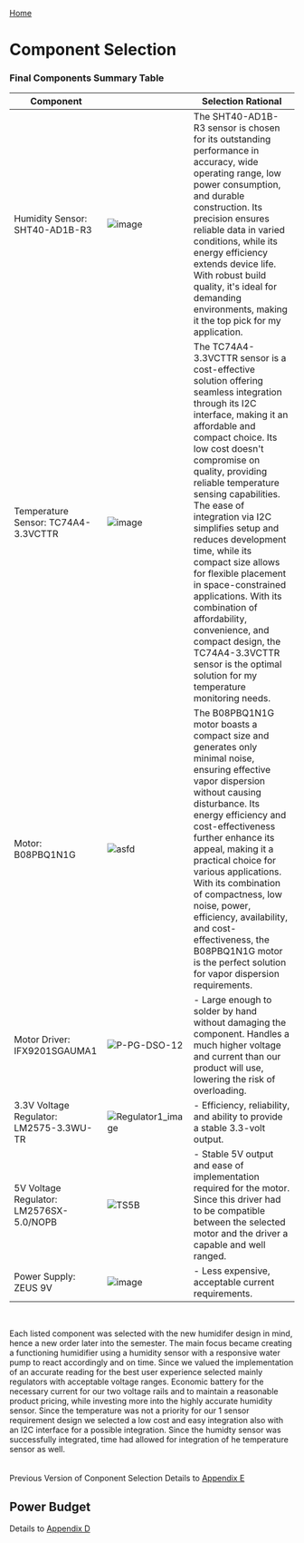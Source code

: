[Home](/index.md)

# **Component Selection**
### Final Components Summary Table
|Component| |Selection Rational
|----------|----------|----------|
|Humidity Sensor: ‎SHT40-AD1B-R3‎|![image](https://github.com/Team-309-Hydro-Pro/EGR314-Spring2024-Team309.github.io/assets/157083379/9bb0ee2d-dd44-47c0-adf8-2fb02f2b2c0c)| The SHT40-AD1B-R3 sensor is chosen for its outstanding performance in accuracy, wide operating range, low power consumption, and durable construction. Its precision ensures reliable data in varied conditions, while its energy efficiency extends device life. With robust build quality, it's ideal for demanding environments, making it the top pick for my application.|
|Temperature Sensor: TC74A4-3.3VCTTR|![image](https://github.com/Team-309-Weather-Station/EGR314-Spring2024-Team309.github.io/assets/157083379/30224660-a336-4b5d-ab6f-39bdf9f647af)| The TC74A4-3.3VCTTR sensor is a cost-effective solution offering seamless integration through its I2C interface, making it an affordable and compact choice. Its low cost doesn't compromise on quality, providing reliable temperature sensing capabilities. The ease of integration via I2C simplifies setup and reduces development time, while its compact size allows for flexible placement in space-constrained applications. With its combination of affordability, convenience, and compact design, the TC74A4-3.3VCTTR sensor is the optimal solution for my temperature monitoring needs.|
|Motor: B08PBQ1N1G|![asfd](https://github.com/Team-309-Hydro-Pro/EGR314-Spring2024-Team309.github.io/assets/157083379/692e1d20-b53f-479a-990b-2d4410b456cb)| The B08PBQ1N1G motor boasts a compact size and generates only minimal noise, ensuring effective vapor dispersion without causing disturbance. Its energy efficiency and cost-effectiveness further enhance its appeal, making it a practical choice for various applications. With its combination of compactness, low noise, power, efficiency, availability, and cost-effectiveness, the B08PBQ1N1G motor is the perfect solution for vapor dispersion requirements.|
|Motor Driver: IFX9201SGAUMA1|![P-PG-DSO-12](https://github.com/Team-309-Weather-Station/EGR314-Spring2024-Team309.github.io/assets/157051756/84ac50de-2263-4a08-88df-7c9a837b23b7)| - Large enough to solder by hand without damaging the component. Handles a much higher voltage and current than our product will use, lowering the risk of overloading.|
|3.3V Voltage Regulator: LM2575-3.3WU-TR|![Regulator1_image](https://github.com/Team-309-Weather-Station/EGR314-Spring2024-Team309.github.io/assets/157083379/5796ab92-032a-41f8-90e5-50b22ac70bee)| - Efficiency, reliability, and ability to provide a stable 3.3-volt output.|
|5V Voltage Regulator: LM2576SX-5.0/NOPB|![TS5B](https://github.com/Team-309-Hydro-Pro/EGR314-Spring2024-Team309.github.io/assets/84349229/3d84b38f-868f-42b9-990a-46b6ff450d7a)| - Stable 5V output and ease of implementation required for the motor. Since this driver had to be compatible between the selected motor and the driver a capable and well ranged.|
|Power Supply: ZEUS 9V| ![image](https://github.com/Team-309-Hydro-Pro/EGR314-Spring2024-Team309.github.io/assets/157083379/bb07ed73-9f5c-4cf3-8236-785ff51bd75b)| - Less expensive, acceptable current requirements.|
  <br>

  Each listed component was selected with the new humidifer design in mind, hence a new order later into the semester. The main focus became creating a functioning humidifier using a humidity sensor with a responsive water pump to react accordingly and on time. Since we valued the implementation of an accurate reading for the best user experience selected mainly regulators with acceptable voltage ranges. Economic battery for the necessary current for our two voltage rails and to maintain a reasonable product pricing, while investing more into the highly accurate humidity sensor. Since the temperature was not a priority for our 1 sensor requirement design we selected a low cost and easy integration also with an I2C interface for a possible integration. Since the humidty sensor was successfully integrated, time had allowed for integration of he temperature sensor as well.
  <br>
  <br>
  <br>
Previous Version of Conponent Selection Details to [Appendix E](Appendix_E.md)

## Power Budget

Details to [Appendix D](Appendix_D.md)
